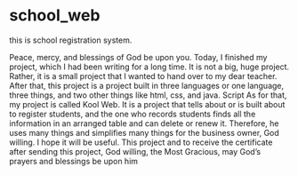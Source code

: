 # school_web
this is school registration system. 

Peace, mercy, and blessings of God be upon you. Today,
 I finished my project, 
which I had been writing for a long time. It is not a big, 
huge project. Rather, 
it is a small project that I wanted to hand over to my dear teacher. After that, 
this project is a project built in three languages or one language, 
three things, and two other things like html, css, and java. Script As for that, 
my project is called Kool Web. It is a project that tells about or is built about to register students, 
and the one who records students finds all the information in an arranged table and can delete or renew it. Therefore, 
he uses many things and simplifies many things for the business owner, 
God willing. I hope it will be useful. This project and to receive the certificate after sending this project, 
God willing, the Most Gracious, may God’s prayers and blessings be upon him
